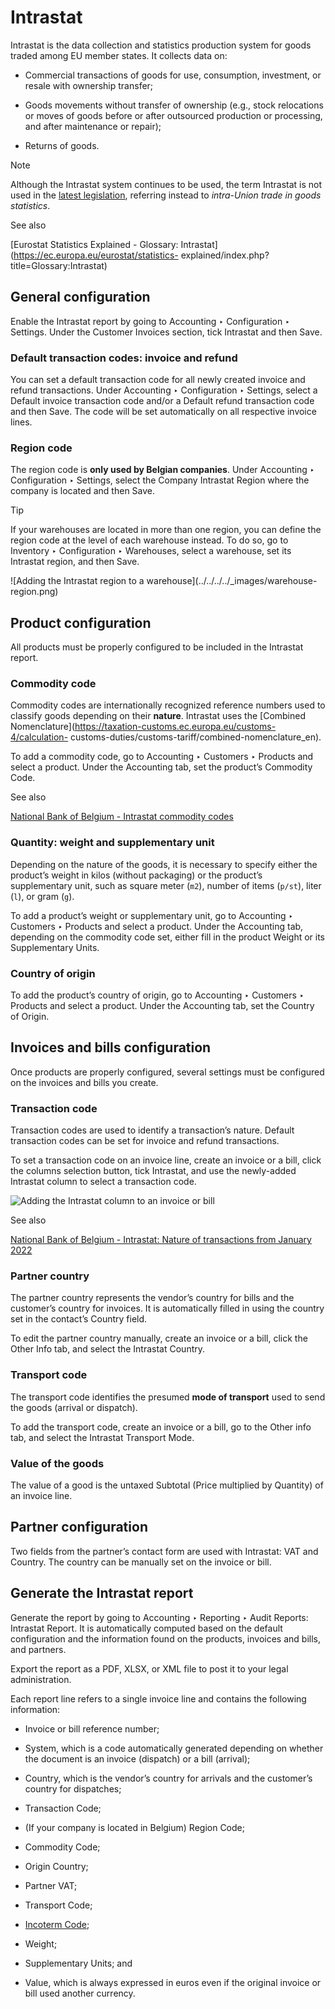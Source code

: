 # Intrastat

Intrastat is the data collection and statistics production system for goods
traded among EU member states. It collects data on:

  * Commercial transactions of goods for use, consumption, investment, or resale with ownership transfer;

  * Goods movements without transfer of ownership (e.g., stock relocations or moves of goods before or after outsourced production or processing, and after maintenance or repair);

  * Returns of goods.

Note

Although the Intrastat system continues to be used, the term Intrastat is not
used in the [latest
legislation](http://data.europa.eu/eli/reg/2019/2152/2022-01-01), referring
instead to _intra-Union trade in goods statistics_.

See also

[Eurostat Statistics Explained - Glossary:
Intrastat](https://ec.europa.eu/eurostat/statistics-
explained/index.php?title=Glossary:Intrastat)

## General configuration

Enable the Intrastat report by going to Accounting ‣ Configuration ‣ Settings.
Under the Customer Invoices section, tick Intrastat and then Save.

### Default transaction codes: invoice and refund

You can set a default transaction code for all newly created invoice and
refund transactions. Under Accounting ‣ Configuration ‣ Settings, select a
Default invoice transaction code and/or a Default refund transaction code and
then Save. The code will be set automatically on all respective invoice lines.

### Region code

The region code is **only used by Belgian companies**. Under Accounting ‣
Configuration ‣ Settings, select the Company Intrastat Region where the
company is located and then Save.

Tip

If your warehouses are located in more than one region, you can define the
region code at the level of each warehouse instead. To do so, go to Inventory
‣ Configuration ‣ Warehouses, select a warehouse, set its Intrastat region,
and then Save.

![Adding the Intrastat region to a warehouse](../../../../_images/warehouse-
region.png)

## Product configuration

All products must be properly configured to be included in the Intrastat
report.

### Commodity code

Commodity codes are internationally recognized reference numbers used to
classify goods depending on their **nature**. Intrastat uses the [Combined
Nomenclature](https://taxation-customs.ec.europa.eu/customs-4/calculation-
customs-duties/customs-tariff/combined-nomenclature_en).

To add a commodity code, go to Accounting ‣ Customers ‣ Products and select a
product. Under the Accounting tab, set the product’s Commodity Code.

See also

[National Bank of Belgium - Intrastat commodity
codes](https://www.nbb.be/en/statistics/foreign-trade/nomenclature-and-codes)

### Quantity: weight and supplementary unit

Depending on the nature of the goods, it is necessary to specify either the
product’s weight in kilos (without packaging) or the product’s supplementary
unit, such as square meter (`m2`), number of items (`p/st`), liter (`l`), or
gram (`g`).

To add a product’s weight or supplementary unit, go to Accounting ‣ Customers
‣ Products and select a product. Under the Accounting tab, depending on the
commodity code set, either fill in the product Weight or its Supplementary
Units.

### Country of origin

To add the product’s country of origin, go to Accounting ‣ Customers ‣
Products and select a product. Under the Accounting tab, set the Country of
Origin.

## Invoices and bills configuration

Once products are properly configured, several settings must be configured on
the invoices and bills you create.

### Transaction code

Transaction codes are used to identify a transaction’s nature. Default
transaction codes can be set for invoice and refund transactions.

To set a transaction code on an invoice line, create an invoice or a bill,
click the columns selection button, tick Intrastat, and use the newly-added
Intrastat column to select a transaction code.

![Adding the Intrastat column to an invoice or
bill](../../../../_images/intrastat-column.png)

See also

[National Bank of Belgium - Intrastat: Nature of transactions from January
2022](https://www.nbb.be/doc/dd/onegate/data/new_natures_of_transaction_2022_en.pdf)

### Partner country

The partner country represents the vendor’s country for bills and the
customer’s country for invoices. It is automatically filled in using the
country set in the contact’s Country field.

To edit the partner country manually, create an invoice or a bill, click the
Other Info tab, and select the Intrastat Country.

### Transport code

The transport code identifies the presumed **mode of transport** used to send
the goods (arrival or dispatch).

To add the transport code, create an invoice or a bill, go to the Other info
tab, and select the Intrastat Transport Mode.

### Value of the goods

The value of a good is the untaxed Subtotal (Price multiplied by Quantity) of
an invoice line.

## Partner configuration

Two fields from the partner’s contact form are used with Intrastat: VAT and
Country. The country can be manually set on the invoice or bill.

## Generate the Intrastat report

Generate the report by going to Accounting ‣ Reporting ‣ Audit Reports:
Intrastat Report. It is automatically computed based on the default
configuration and the information found on the products, invoices and bills,
and partners.

Export the report as a PDF, XLSX, or XML file to post it to your legal
administration.

Each report line refers to a single invoice line and contains the following
information:

  * Invoice or bill reference number;

  * System, which is a code automatically generated depending on whether the document is an invoice (dispatch) or a bill (arrival);

  * Country, which is the vendor’s country for arrivals and the customer’s country for dispatches;

  * Transaction Code;

  * (If your company is located in Belgium) Region Code;

  * Commodity Code;

  * Origin Country;

  * Partner VAT;

  * Transport Code;

  * [Incoterm Code](../customer_invoices/incoterms.html);

  * Weight;

  * Supplementary Units; and

  * Value, which is always expressed in euros even if the original invoice or bill used another currency.

